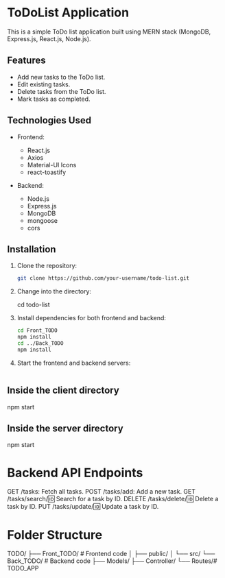 
# ToDoList Application

This is a simple ToDo list application built using MERN stack (MongoDB, Express.js, React.js, Node.js).

## Features

- Add new tasks to the ToDo list.
- Edit existing tasks.
- Delete tasks from the ToDo list.
- Mark tasks as completed.

## Technologies Used

- Frontend:
  - React.js
  - Axios
  - Material-UI Icons
  - react-toastify

- Backend:
  - Node.js
  - Express.js
  - MongoDB
  - mongoose
  - cors

## Installation

1. Clone the repository:

   ```bash
   git clone https://github.com/your-username/todo-list.git

2. Change into the directory:

   cd todo-list

3. Install dependencies for both frontend and backend:

   ```bash
   cd Front_TODO
   npm install
   cd ../Back_TODO
   npm install

4. Start the frontend and backend servers:   

   ```bash
## Inside the client directory
   npm start

## Inside the server directory
npm start



# Backend API Endpoints
GET /tasks: Fetch all tasks.
POST /tasks/add: Add a new task.
GET /tasks/search/:id: Search for a task by ID.
DELETE /tasks/delete/:id: Delete a task by ID.
PUT /tasks/update/:id: Update a task by ID.




# Folder Structure

TODO/
├── Front_TODO/          # Frontend code
│   ├── public/
│   └── src/
└── Back_TODO/          # Backend code
    ├── Models/
    ├── Controller/
    └── Routes/# TODO_APP

